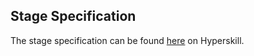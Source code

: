 ## Stage Specification

The stage specification can be found [here](https://hyperskill.org/projects/134/stages/719/implement) on Hyperskill.